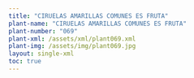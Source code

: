 ```yaml
---
title: "CIRUELAS AMARILLAS COMUNES ES FRUTA"
plant-name: "CIRUELAS AMARILLAS COMUNES ES FRUTA"
plant-number: "069"
plant-xml: /assets/xml/plant069.xml
plant-img: /assets/img/plant069.jpg
layout: single-xml
toc: true
---
```

